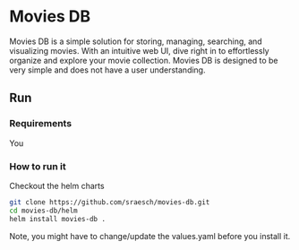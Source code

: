 # Movies DB
Movies DB is a simple solution for storing, managing, searching, and visualizing movies. With an intuitive web UI, dive right in to effortlessly organize and explore your movie collection. Movies DB is designed to be very simple and does not have a user understanding.

## Run

### Requirements
You

### How to run it
Checkout the helm charts
```bash
git clone https://github.com/sraesch/movies-db.git
cd movies-db/helm
helm install movies-db .
```
Note, you might have to change/update the values.yaml before you install it.